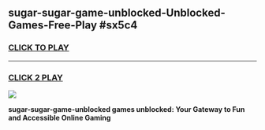
## sugar-sugar-game-unblocked-Unblocked-Games-Free-Play #sx5c4
<h3>
<a href="https://us.freeplayer.one?title=sugar-sugar-game-unblocked&ref=9M">CLICK TO PLAY</a></h3>
<hr>

<h3>
<a href="https://us.freeplayer.one?title=sugar-sugar-game-unblocked&ref=9M">CLICK 2 PLAY</a>
  
</h3>

<a href="https://us.freeplayer.one?title=sugar-sugar-game-unblocked&ref=9M"><img src="https://clearcache.store/games.png"></a>


**sugar-sugar-game-unblocked games unblocked: Your Gateway to Fun and Accessible Online Gaming**
